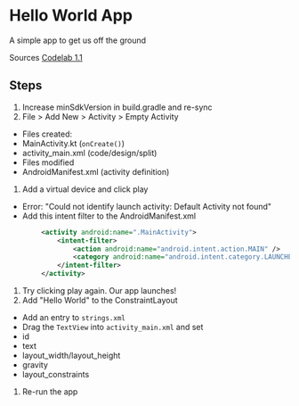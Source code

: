 # Hello World App

A simple app to get us off the ground

Sources
[Codelab 1.1](https://developer.android.com/codelabs/android-training-hello-world?hl=en#3)

## Steps

1. Increase minSdkVersion in build.gradle and re-sync
1. File > Add New > Activity > Empty Activity
* Files created: 
 * MainActivity.kt (`onCreate()`)
 * activity_main.xml (code/design/split)
* Files modified
 * AndroidManifest.xml (activity definition)
1. Add a virtual device and click play
* Error: "Could not identify launch activity: Default Activity not found"
* Add this intent filter to the AndroidManifest.xml
```xml
        <activity android:name=".MainActivity">
            <intent-filter>
                <action android:name="android.intent.action.MAIN" />
                <category android:name="android.intent.category.LAUNCHER" />
            </intent-filter>
        </activity>
```
1. Try clicking play again. Our app launches!
1. Add "Hello World" to the ConstraintLayout
* Add an entry to `strings.xml`
* Drag the `TextView` into `activity_main.xml` and set
 * id
 * text
 * layout_width/layout_height
 * gravity
 * layout_constraints
1. Re-run the app
